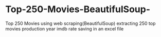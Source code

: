 # Top-250-Movies-BeautifulSoup-
Top 250 Movies using web scraping(BeautifulSoup)
extracting 250 top movies
production year
imdb rate 
saving in an excel file 
